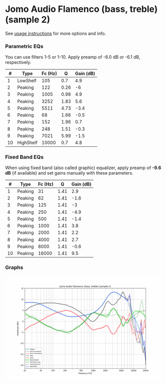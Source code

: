 # Jomo Audio Flamenco (bass, treble) (sample 2)
See [usage instructions](https://github.com/jaakkopasanen/AutoEq#usage) for more options and info.

### Parametric EQs
You can use filters 1-5 or 1-10. Apply preamp of -6.0 dB or -6.1 dB, respectively.

|   # | Type      |   Fc (Hz) |    Q |   Gain (dB) |
|-----|-----------|-----------|------|-------------|
|   1 | LowShelf  |       105 | 0.7  |         4.9 |
|   2 | Peaking   |       122 | 0.26 |        -6   |
|   3 | Peaking   |      1005 | 0.98 |         4.9 |
|   4 | Peaking   |      3252 | 1.83 |         5.6 |
|   5 | Peaking   |      5511 | 4.73 |        -3.4 |
|   6 | Peaking   |        68 | 1.66 |        -0.5 |
|   7 | Peaking   |       152 | 1.96 |         0.7 |
|   8 | Peaking   |       248 | 1.51 |        -0.3 |
|   9 | Peaking   |      7021 | 5.99 |        -1.5 |
|  10 | HighShelf |     10000 | 0.7  |         4.8 |

### Fixed Band EQs
When using fixed band (also called graphic) equalizer, apply preamp of **-9.6 dB** (if available) and set gains manually with these parameters.

|   # | Type    |   Fc (Hz) |    Q |   Gain (dB) |
|-----|---------|-----------|------|-------------|
|   1 | Peaking |        31 | 1.41 |         2.9 |
|   2 | Peaking |        62 | 1.41 |        -1.6 |
|   3 | Peaking |       125 | 1.41 |        -3   |
|   4 | Peaking |       250 | 1.41 |        -4.9 |
|   5 | Peaking |       500 | 1.41 |        -1.4 |
|   6 | Peaking |      1000 | 1.41 |         3.8 |
|   7 | Peaking |      2000 | 1.41 |         2.2 |
|   8 | Peaking |      4000 | 1.41 |         2.7 |
|   9 | Peaking |      8000 | 1.41 |        -0.6 |
|  10 | Peaking |     16000 | 1.41 |         9.5 |

### Graphs
![](./Jomo%20Audio%20Flamenco%20(bass,%20treble)%20(sample%202).png)
